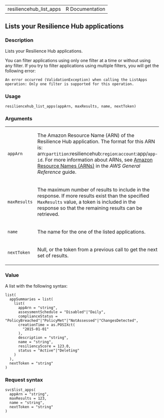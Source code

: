 <table style="width: 100%;">
<tbody>
<tr class="odd">
<td>resiliencehub_list_apps</td>
<td style="text-align: right;">R Documentation</td>
</tr>
</tbody>
</table>

## Lists your Resilience Hub applications

### Description

Lists your Resilience Hub applications.

You can filter applications using only one filter at a time or without
using any filter. If you try to filter applications using multiple
filters, you will get the following error:

`⁠An error occurred (ValidationException) when calling the ListApps operation: Only one filter is supported for this operation.⁠`

### Usage

    resiliencehub_list_apps(appArn, maxResults, name, nextToken)

### Arguments

<table>
<colgroup>
<col style="width: 35%" />
<col style="width: 65%" />
</colgroup>
<tbody>
<tr class="odd">
<td><code id="resiliencehub_list_apps_:_appArn">appArn</code></td>
<td><p>The Amazon Resource Name (ARN) of the Resilience Hub application.
The format for this ARN is:
arn:<code>partition</code>:resiliencehub:<code>region</code>:<code>account</code>:app/<code>app-id</code>.
For more information about ARNs, see <a
href="https://docs.aws.amazon.com/IAM/latest/UserGuide/reference-arns.html">Amazon
Resource Names (ARNs)</a> in the <em>AWS General Reference</em>
guide.</p></td>
</tr>
<tr class="even">
<td><code
id="resiliencehub_list_apps_:_maxResults">maxResults</code></td>
<td><p>The maximum number of results to include in the response. If more
results exist than the specified <code>MaxResults</code> value, a token
is included in the response so that the remaining results can be
retrieved.</p></td>
</tr>
<tr class="odd">
<td><code id="resiliencehub_list_apps_:_name">name</code></td>
<td><p>The name for the one of the listed applications.</p></td>
</tr>
<tr class="even">
<td><code id="resiliencehub_list_apps_:_nextToken">nextToken</code></td>
<td><p>Null, or the token from a previous call to get the next set of
results.</p></td>
</tr>
</tbody>
</table>

### Value

A list with the following syntax:

    list(
      appSummaries = list(
        list(
          appArn = "string",
          assessmentSchedule = "Disabled"|"Daily",
          complianceStatus = "PolicyBreached"|"PolicyMet"|"NotAssessed"|"ChangesDetected",
          creationTime = as.POSIXct(
            "2015-01-01"
          ),
          description = "string",
          name = "string",
          resiliencyScore = 123.0,
          status = "Active"|"Deleting"
        )
      ),
      nextToken = "string"
    )

### Request syntax

    svc$list_apps(
      appArn = "string",
      maxResults = 123,
      name = "string",
      nextToken = "string"
    )
